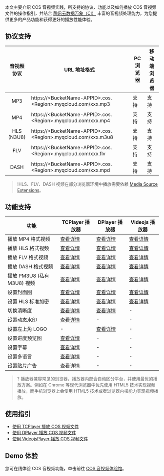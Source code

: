 本文主要介绍 COS 音视频实践，所支持的协议、功能以及如何播放 COS 音视频文件的操作指引，并结合 [腾讯云数据万象（CI）](https://cloud.tencent.com/document/product/460/47503) 丰富的音视频处理能力，为您提供更多的产品功能和获得更好的播放性能体验。

## 协议支持

|   音视频协议    | URL 地址格式                                                 | PC 浏览器 | 移动端浏览器 |
| :-------------: | ------------------------------------------------------------ | --------- | ------------ |
|       MP3       | https://&lt;BucketName-APPID&gt;.cos.&lt;Region&gt;.myqcloud.com/xxx.mp3 | 支持      | 支持         |
|       MP4       | https://&lt;BucketName-APPID&gt;.cos.&lt;Region&gt;.myqcloud.com/xxx.mp4 | 支持      | 支持         |
| HLS<br/>(N3U8) | https://&lt;BucketName-APPID&gt;.cos.&lt;Region&gt;.myqcloud.com/xxx.m3u8 | 支持      | 支持         |
|       FLV       | https://&lt;BucketName-APPID&gt;.cos.&lt;Region&gt;.myqcloud.com/xxx.flv | 支持      | 支持         |
|      DASH       | https://&lt;BucketName-APPID&gt;.cos.&lt;Region&gt;.myqcloud.com/xxx.mpd | 支持      | 支持         |

>!HLS、FLV、DASH 视频在部分浏览器环境中播放需要依赖 <a href="https://caniuse.com/?search=Media Source Extensions">Media Source Extensions</a>。

## 功能支持

| 功能           | TCPlayer 播放器| DPlayer 播放器    | Videojs 播放器 |
| -------------- | ------ | ------- | ---- |
| 播放 MP4 格式视频 | [查看详情](https://cloud.tencent.com/document/product/436/63988#IntegrationGuidelines) | [查看详情](https://cloud.tencent.com/document/product/436/80455#1) | [查看详情](https://cloud.tencent.com/document/product/436/80456#1) |
| 播放 HLS 格式视频 | [查看详情](https://cloud.tencent.com/document/product/436/63988#IntegrationGuidelines) | [查看详情](https://cloud.tencent.com/document/product/436/80455#1) | [查看详情](https://cloud.tencent.com/document/product/436/80456#1) |
| 播放 FLV 格式视频 | [查看详情](https://cloud.tencent.com/document/product/436/63988#IntegrationGuidelines) | [查看详情](https://cloud.tencent.com/document/product/436/80455#1) | [查看详情](https://cloud.tencent.com/document/product/436/80456#1) |
| 播放 DASH 格式视频 | [查看详情](https://cloud.tencent.com/document/product/436/63988#IntegrationGuidelines) | [查看详情](https://cloud.tencent.com/document/product/436/80455#1) | [查看详情](https://cloud.tencent.com/document/product/436/80456#1) |
| 播放 PM3U8 (私有M3U8) 视频 | [查看详情](https://cloud.tencent.com/document/product/436/63988#IntegrationGuidelines) | [查看详情](https://cloud.tencent.com/document/product/436/80455#2) | [查看详情](https://cloud.tencent.com/document/product/436/80456#2) |
| 设置封面图 | [查看详情](https://cloud.tencent.com/document/product/436/63988#IntegrationGuidelines) | [查看详情](https://cloud.tencent.com/document/product/436/80455#3) | [查看详情](https://cloud.tencent.com/document/product/460/436/80456#3) |
|设置 HLS 标准加密 | [查看详情](https://cloud.tencent.com/document/product/436/63988#IntegrationGuidelines) | [查看详情](https://cloud.tencent.com/document/product/436/80455#4) | [查看详情](https://cloud.tencent.com/document/product/436/80456#4) |
| 切换清晰度 | [查看详情](https://cloud.tencent.com/document/product/436/63988#IntegrationGuidelines) | [查看详情](https://cloud.tencent.com/document/product/436/80455#5) | - |
| 设置动态水印 | [查看详情](https://cloud.tencent.com/document/product/436/63988#IntegrationGuidelines) | - | - |
| 设置左上角 LOGO | - | [查看详情](https://cloud.tencent.com/document/product/436/80455#6) | - |
| 设置进度预览图 | [查看详情](https://cloud.tencent.com/document/product/436/63988#IntegrationGuidelines) | - | - |
| 设置字幕 | [查看详情](https://cloud.tencent.com/document/product/436/63988#IntegrationGuidelines) | - | - |
| 设置多语言 | [查看详情](https://cloud.tencent.com/document/product/436/63988#IntegrationGuidelines) | - | - |
| 设置贴片广告 | [查看详情](https://cloud.tencent.com/document/product/436/63988#IntegrationGuidelines) | - | - |

>? 播放器兼容常见的浏览器，播放器内部会自动区分平台，并使用最优的播放方案。例如在 Chrome 等现代浏览器中优先使用 HTML5 技术实现视频播放，而手机浏览器上会使用 HTML5 技术或者浏览器内核能力实现视频播放。

## 使用指引
- [使用 TCPlayer 播放 COS 视频文件](https://cloud.tencent.com/document/product/436/63988)
- [使用 DPlayer 播放 COS 视频文件](https://cloud.tencent.com/document/product/436/80455)
- [使用 VideojsPlayer 播放 COS 视频文件](https://cloud.tencent.com/document/product/436/80456)

## Demo 体验

您可在线体验 COS 音视频功能，单击前往 [COS 音视频体验馆](https://cloud.tencent.com/document/product/436/77751)。
